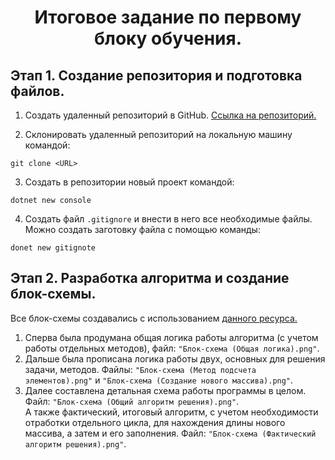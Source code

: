 # **<p style="text-align: center;">Итоговое задание по первому блоку обучения. </p>**
## Этап 1. Создание репозитория и подготовка файлов.
1. Создать удаленный репозиторий в GitHub. [Ссылка на репозиторий.](https://github.com/rotoff7/FirstQuarter_final_test)

2. Склонировать удаленный репозиторий на локальную машину командой:
```
git clone <URL>
```
3. Создать в репозитории новый проект командой:
```
dotnet new console
```
4. Создать файл `.gitignore` и внести в него все необходимые файлы. Можно создать заготовку файла с помощью команды: 
```
donet new gitignote
```
## Этап 2. Разработка алгоритма и создание блок-схемы.
Все блок-схемы создавались с использованием [данного ресурса.](https://app.diagrams.net/)

1. Сперва была продумана общая логика работы алгоритма (с учетом работы отдельных методов), файл: `"Блок-схема (Общая логика).png"`.
2. Дальше была прописана логика работы двух, основных для решения задачи, методов. Файлы: `"Блок-схема (Метод подсчета элементов).png"` и `"Блок-схема (Создание нового массива).png"`.
3. Далее составлена детальная схема работы программы в целом. Файл: `"Блок-схема (Общий алгоритм решения).png"`. 
<br> А также фактический, итоговый алгоритм, с учетом необходимости отработки отдельного цикла, для нахождения длины нового массива, а затем и его заполнения. Файл: `"Блок-схема (Фактический алгоритм решения).png"`.

